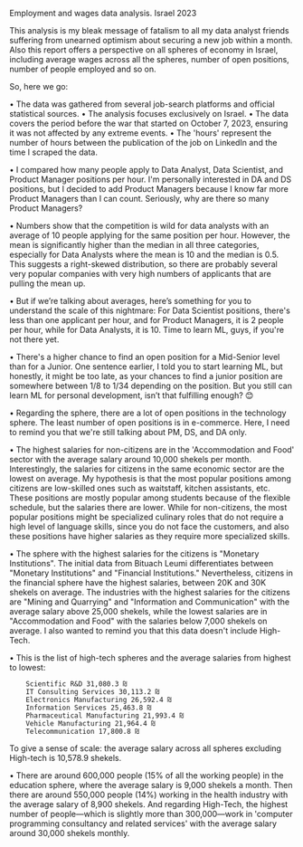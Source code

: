 Employment and wages data analysis. Israel 2023

This analysis is my bleak message of fatalism to all my data analyst friends suffering from unearned optimism about securing a new job within a month. Also this report offers a perspective on all spheres of economy in Israel, including average wages across all the spheres, number of open positions, number of people employed and so on.

So, here we go:

•	The data was gathered from several job-search platforms and official statistical sources.
•	The analysis focuses exclusively on Israel.
•	The data covers the period before the war that started on October 7, 2023, ensuring it was not affected by any extreme events.
•	The 'hours' represent the number of hours between the publication of the job on LinkedIn and the time I scraped the data.

•	I compared how many people apply to Data Analyst, Data Scientist, and Product Manager positions per hour. I'm personally interested in DA and DS positions, but I decided to add Product Managers because I know far more Product Managers than I can count. Seriously, why are there so many Product Managers?

•	Numbers show that the competition is wild for data analysts with an average of 10 people applying for the same position per hour. However, the mean is significantly higher than the median in all three categories, especially for Data Analysts where the mean is 10 and the median is 0.5. This suggests a right-skewed distribution, so there are probably several very popular companies with very high numbers of applicants that are pulling the mean up.

•	But if we’re talking about averages, here’s something for you to understand the scale of this nightmare: For Data Scientist positions, there's less than one applicant per hour, and for Product Managers, it is 2 people per hour, while for Data Analysts, it is 10. Time to learn ML, guys, if you're not there yet.

•	There's a higher chance to find an open position for a Mid-Senior level than for a Junior. One sentence earlier, I told you to start learning ML, but honestly, it might be too late, as your chances to find a junior position are somewhere between 1/8 to 1/34 depending on the position. But you still can learn ML for personal development, isn’t that fulfilling enough? 😊

•	Regarding the sphere, there are a lot of open positions in the technology sphere. The least number of open positions is in e-commerce. Here, I need to remind you that we're still talking about PM, DS, and DA only.

•   The highest salaries for non-citizens are in the 'Accommodation and Food' sector with the average salary around 10,000 shekels per month. Interestingly, the salaries for citizens in the same economic sector are the lowest on average. My hypothesis is that the most popular positions among citizens are low-skilled ones such as waitstaff, kitchen assistants, etc. These positions are mostly popular among students because of the flexible schedule, but the salaries there are lower. While for non-citizens, the most popular positions might be specialized culinary roles that do not require a high level of language skills, since you do not face the customers, and also these positions have higher salaries as they require more specialized skills.

•   The sphere with the highest salaries for the citizens is "Monetary Institutions". The initial data from Bituach Leumi differentiates between "Monetary Institutions" and "Financial Institutions." Nevertheless, citizens in the financial sphere have the highest salaries, between 20K and 30K shekels on average. The industries with the highest salaries for the citizens are "Mining and Quarrying" and "Information and Communication" with the average salary above 25,000 shekels, while the lowest salaries are in "Accommodation and Food" with the salaries below 7,000 shekels on average. I also wanted to remind you that this data doesn't include High-Tech.

•	This is the list of high-tech spheres and the average salaries from highest to lowest:

        Scientific R&D 31,080.3 ₪
        IT Consulting Services 30,113.2 ₪
        Electronics Manufacturing 26,592.4 ₪
        Information Services 25,463.8 ₪
        Pharmaceutical Manufacturing 21,993.4 ₪
        Vehicle Manufacturing 21,964.4 ₪
        Telecommunication 17,800.8 ₪
To give a sense of scale: the average salary across all spheres excluding High-tech is 10,578.9 shekels.

•   There are around 600,000 people (15% of all the working people) in the education sphere, where the average salary is 9,000 shekels a month. Then there are around 550,000 people (14%) working in the health industry with the average salary of 8,900 shekels. And regarding High-Tech, the highest number of people—which is slightly more than 300,000—work in 'computer programming consultancy and related services' with the average salary around 30,000 shekels monthly.


